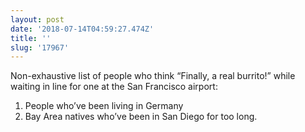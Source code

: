 ```yaml
---
layout: post
date: '2018-07-14T04:59:27.474Z'
title: ''
slug: '17967'
---
```

Non-exhaustive list of people who think “Finally, a real burrito!” while waiting in line for one at the San Francisco airport:

1. People who’ve been living in Germany
2. Bay Area natives who’ve been in San Diego for too long. 
